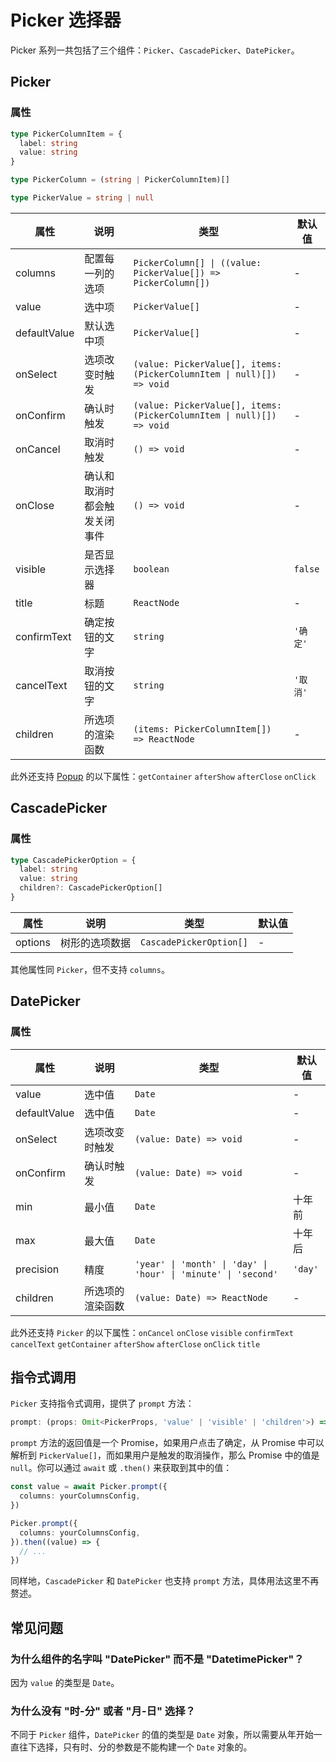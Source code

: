 # Picker 选择器

Picker 系列一共包括了三个组件：`Picker`、`CascadePicker`、`DatePicker`。

## Picker

<code src="./demos/index.tsx"></code>

### 属性

```typescript | pure
type PickerColumnItem = {
  label: string
  value: string
}

type PickerColumn = (string | PickerColumnItem)[]

type PickerValue = string | null
```

| 属性         | 说明                         | 类型                                                                  | 默认值   |
| ------------ | ---------------------------- | --------------------------------------------------------------------- | -------- |
| columns      | 配置每一列的选项             | `PickerColumn[] \| ((value: PickerValue[]) => PickerColumn[])`        | -        |
| value        | 选中项                       | `PickerValue[]`                                                       | -        |
| defaultValue | 默认选中项                   | `PickerValue[]`                                                       | -        |
| onSelect     | 选项改变时触发               | `(value: PickerValue[], items: (PickerColumnItem \| null)[]) => void` | -        |
| onConfirm    | 确认时触发                   | `(value: PickerValue[], items: (PickerColumnItem \| null)[]) => void` | -        |
| onCancel     | 取消时触发                   | `() => void`                                                          | -        |
| onClose      | 确认和取消时都会触发关闭事件 | `() => void`                                                          | -        |
| visible      | 是否显示选择器               | `boolean`                                                             | `false`  |
| title        | 标题                         | `ReactNode`                                                           | -        |
| confirmText  | 确定按钮的文字               | `string`                                                              | `'确定'` |
| cancelText   | 取消按钮的文字               | `string`                                                              | `'取消'` |
| children     | 所选项的渲染函数             | `(items: PickerColumnItem[]) => ReactNode`                            | -        |

此外还支持 [Popup](./popup) 的以下属性：`getContainer` `afterShow` `afterClose` `onClick`

## CascadePicker

<code src="./demos/cascade-picker-demo.tsx"></code>

### 属性

```typescript
type CascadePickerOption = {
  label: string
  value: string
  children?: CascadePickerOption[]
}
```

| 属性    | 说明           | 类型                    | 默认值 |
| ------- | -------------- | ----------------------- | ------ |
| options | 树形的选项数据 | `CascadePickerOption[]` | -      |

其他属性同 `Picker`，但不支持 `columns`。

## DatePicker

<code src="./demos/date-picker-demo.tsx"></code>

### 属性

| 属性         | 说明             | 类型                                                           | 默认值  |
| ------------ | ---------------- | -------------------------------------------------------------- | ------- |
| value        | 选中值           | `Date`                                                         | -       |
| defaultValue | 选中值           | `Date`                                                         | -       |
| onSelect     | 选项改变时触发   | `(value: Date) => void`                                        | -       |
| onConfirm    | 确认时触发       | `(value: Date) => void`                                        | -       |
| min          | 最小值           | `Date`                                                         | 十年前  |
| max          | 最大值           | `Date`                                                         | 十年后  |
| precision    | 精度             | `'year' \| 'month' \| 'day' \| 'hour' \| 'minute' \| 'second'` | `'day'` |
| children     | 所选项的渲染函数 | `(value: Date) => ReactNode`                                   | -       |

此外还支持 `Picker` 的以下属性：`onCancel` `onClose` `visible` `confirmText` `cancelText` `getContainer` `afterShow` `afterClose` `onClick` `title`

## 指令式调用

`Picker` 支持指令式调用，提供了 `prompt` 方法：

```typescript
prompt: (props: Omit<PickerProps, 'value' | 'visible' | 'children'>) => Promise<PickerValue[] | null>
```

`prompt` 方法的返回值是一个 Promise，如果用户点击了确定，从 Promise 中可以解析到 `PickerValue[]`，而如果用户是触发的取消操作，那么 Promise 中的值是 `null`。你可以通过 `await` 或 `.then()` 来获取到其中的值：

```ts
const value = await Picker.prompt({
  columns: yourColumnsConfig,
})
```

```ts
Picker.prompt({
  columns: yourColumnsConfig,
}).then((value) => {
  // ...
})
```

同样地，`CascadePicker` 和 `DatePicker` 也支持 `prompt` 方法，具体用法这里不再赘述。

## 常见问题

### 为什么组件的名字叫 "DatePicker" 而不是 "DatetimePicker"？

因为 `value` 的类型是 `Date`。

### 为什么没有 "时-分" 或者 "月-日" 选择？

不同于 `Picker` 组件，`DatePicker` 的值的类型是 `Date` 对象，所以需要从年开始一直往下选择，只有时、分的参数是不能构建一个 `Date` 对象的。
